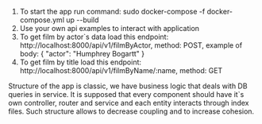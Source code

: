 1. To start the app run command: sudo docker-compose -f docker-compose.yml up --build
2. Use your own api examples to interact with application
3. To get film by actor`s data load this endpoint: http://localhost:8000/api/v1/filmByActor, method: POST, example of body:
   {
   "actor": "Humphrey Bogartt"
   }
4. To get film by title load this endpoint: http://localhost:8000/api/v1/filmByName/:name, method: GET

Structure of the app is classic, we have business logic that deals with DB queries in service. It is supposed that every component should have it`s own controller, router and service and each entity interacts through index files. Such structure allows to decrease coupling and to increase cohesion.